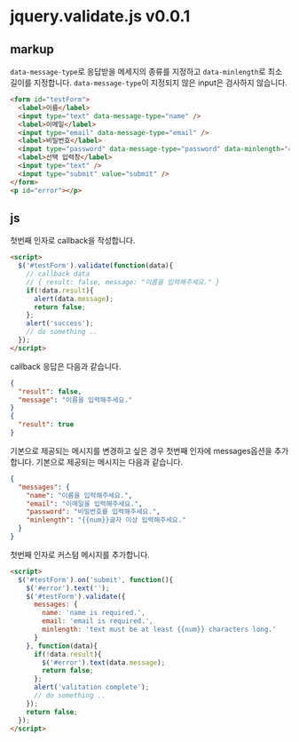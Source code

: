 # jquery.validate.js v0.0.1

## markup

`data-message-type`로 응답받을 메세지의 종류를 지정하고 `data-minlength`로 최소 길이를 지정합니다. `data-message-type`이 지정되지 않은 input은 검사하지 않습니다.
```html
<form id="testForm">
  <label>이름</label>
  <input type="text" data-message-type="name" />
  <label>이메일</label>
  <input type="email" data-message-type="email" />
  <label>비밀번호</label>
  <input type="password" data-message-type="password" data-minlength="4" />
  <label>선택 입력창</label>
  <input type="text" />
  <input type="submit" value="submit" />
</form>
<p id="error"></p>
```

## js
첫번째 인자로 callback을 작성합니다.
```html
<script>
  $('#testForm').validate(function(data){
    // callback data
    // { result: false, message: "이름을 입력해주세요." }
    if(!data.result){
      alert(data.message);
      return false;
    };
    alert('success');
    // do something ..
  });
</script>
```
callback 응답은 다음과 같습니다.
```json
{
  "result": false,
  "message": "이름을 입력해주세요."
}
{
  "result": true
}
```

기본으로 제공되는 메시지를 변경하고 싶은 경우 첫번째 인자에 messages옵션을 추가합니다. 기본으로 제공되는 메시지는 다음과 같습니다.
```json
{
  "messages": {
    "name": "이름을 입력해주세요.",
    "email": "이메일을 입력해주세요.",
    "password": "비밀번호를 입력해주세요.",
    "minlength": "{{num}}글자 이상 입력해주세요."
  }
}
```

첫번째 인자로 커스텀 메시지를 추가합니다.
```html
<script>
  $('#testForm').on('submit', function(){
    $('#error').text('');
    $('#testForm').validate({
      messages: {
        name: 'name is required.',
        email: 'email is required.',
        minlength: 'text must be at least {{num}} characters long.'
      }
    }, function(data){
      if(!data.result){
        $('#error').text(data.message);
        return false;
      };
      alert('valitation complete');
      // do something ..
    });
    return false;
  });
</script>
```

